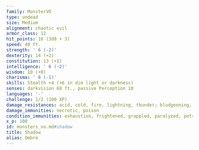 ```yaml
---
family: MonsterVO
type: undead
size: Medium
alignment: chaotic evil
armor_class: 12
hit_points: 16 (3d8 + 3)
speed: 40 ft.
strength: ' 6 (-2)'
dexterity: 14 (+2)
constitution: 13 (+1)
intelligence: ' 6 (-2)'
wisdom: 10 (+0)
charisma: ' 8 (-1)'
skills: Stealth +4 (+6 in dim light or darkness)
senses: darkvision 60 ft., passive Perception 10
languages: '-'
challenge: 1/2 (100 XP)
damage_resistances: acid, cold, fire, lightning, thunder; bludgeoning, piercing, and slashing from nonmagical attacks
damage_immunities: necrotic, poison
condition_immunities: exhaustion, frightened, grappled, paralyzed, petrified, poisoned, prone, restrained
x_p: 100
id: monsters_vo.md#shadow
title: Shadow
alias: Ombre
---
```


